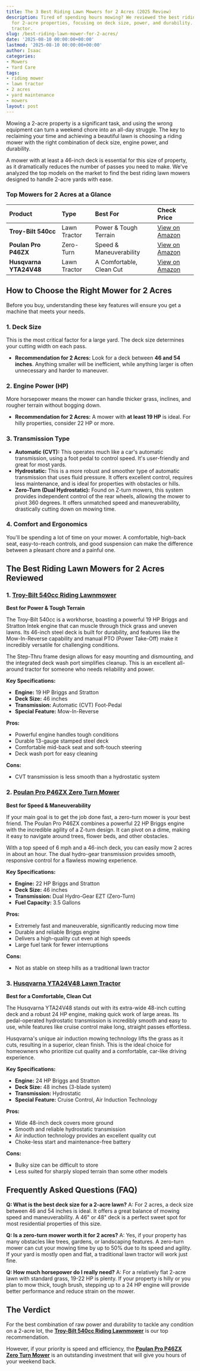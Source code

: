 ```yaml
---
title: The 3 Best Riding Lawn Mowers for 2 Acres (2025 Review)
description: Tired of spending hours mowing? We reviewed the best riding lawn mowers
  for 2-acre properties, focusing on deck size, power, and durability. Find your perfect
  tractor.
slug: /best-riding-lawn-mower-for-2-acres/
date: '2025-08-10 00:00:00+00:00'
lastmod: '2025-08-10 00:00:00+00:00'
author: Isaac
categories:
- Mowers
- Yard Care
tags:
- riding mower
- lawn tractor
- 2 acres
- yard maintenance
- mowers
layout: post
---
```

Mowing a 2-acre property is a significant task, and using the wrong equipment can turn a weekend chore into an all-day struggle. The key to reclaiming your time and achieving a beautiful lawn is choosing a riding mower with the right combination of deck size, engine power, and durability.

A mower with at least a 46-inch deck is essential for this size of property, as it dramatically reduces the number of passes you need to make. We've analyzed the top models on the market to find the best riding lawn mowers designed to handle 2-acre yards with ease.

### Top Mowers for 2 Acres at a Glance

| Product | Type | Best For | Check Price |
| :--- | :--- | :--- | :--- |
| **Troy-Bilt 540cc** | Lawn Tractor | Power & Tough Terrain | [View on Amazon](https://www.amazon.com/dp/B079KBNTSM/?tag=p-policy-20) |
| **Poulan Pro P46ZX** | Zero-Turn | Speed & Maneuverability | [View on Amazon](https://www.amazon.com/dp/B002PD87M8/?tag=p-policy-20) |
| **Husqvarna YTA24V48** | Lawn Tractor | A Comfortable, Clean Cut | [View on Amazon](https://www.amazon.com/dp/B00HRWTGGS/?tag=p-policy-20) |

## How to Choose the Right Mower for 2 Acres

Before you buy, understanding these key features will ensure you get a machine that meets your needs.

### 1. Deck Size
This is the most critical factor for a large yard. The deck size determines your cutting width on each pass.
*   **Recommendation for 2 Acres:** Look for a deck between **46 and 54 inches**. Anything smaller will be inefficient, while anything larger is often unnecessary and harder to maneuver.

### 2. Engine Power (HP)
More horsepower means the mower can handle thicker grass, inclines, and rougher terrain without bogging down.
*   **Recommendation for 2 Acres:** A mower with **at least 19 HP** is ideal. For hilly properties, consider 22 HP or more.

### 3. Transmission Type
*   **Automatic (CVT):** This operates much like a car's automatic transmission, using a foot pedal to control speed. It's user-friendly and great for most yards.
*   **Hydrostatic:** This is a more robust and smoother type of automatic transmission that uses fluid pressure. It offers excellent control, requires less maintenance, and is ideal for properties with obstacles or hills.
*   **Zero-Turn (Dual Hydrostatic):** Found on Z-turn mowers, this system provides independent control of the rear wheels, allowing the mower to pivot 360 degrees. It offers unmatched speed and maneuverability, drastically cutting down on mowing time.

### 4. Comfort and Ergonomics
You'll be spending a lot of time on your mower. A comfortable, high-back seat, easy-to-reach controls, and good suspension can make the difference between a pleasant chore and a painful one.

## The Best Riding Lawn Mowers for 2 Acres Reviewed

### 1. [Troy-Bilt 540cc Riding Lawnmower](https://www.amazon.com/dp/B079KBNTSM/?tag=p-policy-20)
**Best for Power & Tough Terrain**

The Troy-Bilt 540cc is a workhorse, boasting a powerful 19 HP Briggs and Stratton Intek engine that can muscle through thick grass and uneven lawns. Its 46-inch steel deck is built for durability, and features like the Mow-In-Reverse capability and manual PTO (Power Take-Off) make it incredibly versatile for challenging conditions.

The Step-Thru frame design allows for easy mounting and dismounting, and the integrated deck wash port simplifies cleanup. This is an excellent all-around tractor for someone who needs reliability and power.

**Key Specifications:**
*   **Engine:** 19 HP Briggs and Stratton
*   **Deck Size:** 46 inches
*   **Transmission:** Automatic (CVT) Foot-Pedal
*   **Special Feature:** Mow-In-Reverse

**Pros:**
-   Powerful engine handles tough conditions
-   Durable 13-gauge stamped steel deck
-   Comfortable mid-back seat and soft-touch steering
-   Deck wash port for easy cleaning

**Cons:**
-   CVT transmission is less smooth than a hydrostatic system

### 2. [Poulan Pro P46ZX Zero Turn Mower](https://www.amazon.com/dp/B002PD87M8/?tag=p-policy-20)
**Best for Speed & Maneuverability**

If your main goal is to get the job done fast, a zero-turn mower is your best friend. The Poulan Pro P46ZX combines a powerful 22 HP Briggs engine with the incredible agility of a Z-turn design. It can pivot on a dime, making it easy to navigate around trees, flower beds, and other obstacles.

With a top speed of 6 mph and a 46-inch deck, you can easily mow 2 acres in about an hour. The dual hydro-gear transmission provides smooth, responsive control for a flawless mowing experience.

**Key Specifications:**
*   **Engine:** 22 HP Briggs and Stratton
*   **Deck Size:** 46 inches
*   **Transmission:** Dual Hydro-Gear EZT (Zero-Turn)
*   **Fuel Capacity:** 3.5 Gallons

**Pros:**
-   Extremely fast and maneuverable, significantly reducing mow time
-   Durable and reliable Briggs engine
-   Delivers a high-quality cut even at high speeds
-   Large fuel tank for fewer interruptions

**Cons:**
-   Not as stable on steep hills as a traditional lawn tractor

### 3. [Husqvarna YTA24V48 Lawn Tractor](https://www.amazon.com/dp/B00HRWTGGS/?tag=p-policy-20)
**Best for a Comfortable, Clean Cut**

The Husqvarna YTA24V48 stands out with its extra-wide 48-inch cutting deck and a robust 24 HP engine, making quick work of large areas. Its pedal-operated hydrostatic transmission is incredibly smooth and easy to use, while features like cruise control make long, straight passes effortless.

Husqvarna's unique air induction mowing technology lifts the grass as it cuts, resulting in a superior, clean finish. This is the ideal choice for homeowners who prioritize cut quality and a comfortable, car-like driving experience.

**Key Specifications:**
*   **Engine:** 24 HP Briggs and Stratton
*   **Deck Size:** 48 inches (3-blade system)
*   **Transmission:** Hydrostatic
*   **Special Feature:** Cruise Control, Air Induction Technology

**Pros:**
-   Wide 48-inch deck covers more ground
-   Smooth and reliable hydrostatic transmission
-   Air induction technology provides an excellent quality cut
-   Choke-less start and maintenance-free battery

**Cons:**
-   Bulky size can be difficult to store
-   Less suited for sharply sloped terrain than some other models

## Frequently Asked Questions (FAQ)

**Q: What is the best deck size for a 2-acre lawn?**
A: For 2 acres, a deck size between 46 and 54 inches is ideal. It offers a great balance of mowing speed and maneuverability. A 46" or 48" deck is a perfect sweet spot for most residential properties of this size.

**Q: Is a zero-turn mower worth it for 2 acres?**
A: Yes, if your property has many obstacles like trees, gardens, or landscaping features. A zero-turn mower can cut your mowing time by up to 50% due to its speed and agility. If your yard is mostly open and flat, a traditional lawn tractor will work just fine.

**Q: How much horsepower do I really need?**
A: For a relatively flat 2-acre lawn with standard grass, 19-22 HP is plenty. If your property is hilly or you plan to mow thick, tough brush, stepping up to a 24 HP engine will provide better performance and reduce strain on the mower.

## The Verdict

For the best combination of raw power and durability to tackle any condition on a 2-acre lot, the **[Troy-Bilt 540cc Riding Lawnmower](https://www.amazon.com/dp/B079KBNTSM/?tag=p-policy-20)** is our top recommendation.

However, if your priority is speed and efficiency, the **[Poulan Pro P46ZX Zero Turn Mower](https://www.amazon.com/dp/B002PD87M8/?tag=p-policy-20)** is an outstanding investment that will give you hours of your weekend back.